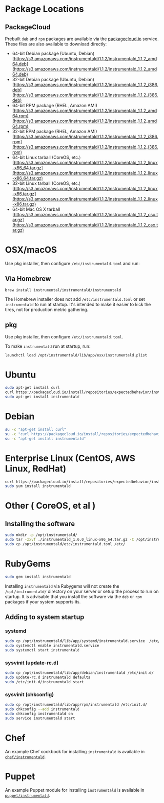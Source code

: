 # Package Locations

## PackageCloud

Prebuilt `deb` and `rpm` packages are available via the [packagecloud.io](https://packagecloud.io/) service. These files are also available to download directly:

* 64-bit Debian package (Ubuntu, Debian) [https://s3.amazonaws.com/instrumentald/1.1.2/instrumentald_1.1.2_amd64.deb](https://s3.amazonaws.com/instrumentald/1.1.2/instrumentald_1.1.2_amd64.deb)
* 32-bit Debian package (Ubuntu, Debian) [https://s3.amazonaws.com/instrumentald/1.1.2/instrumentald_1.1.2_i386.deb](https://s3.amazonaws.com/instrumentald/1.1.2/instrumentald_1.1.2_i386.deb)
* 64-bit RPM package (RHEL, Amazon AMI) [https://s3.amazonaws.com/instrumentald/1.1.2/instrumentald_1.1.2_amd64.rpm](https://s3.amazonaws.com/instrumentald/1.1.2/instrumentald_1.1.2_amd64.rpm)
* 32-bit RPM package (RHEL, Amazon AMI) [https://s3.amazonaws.com/instrumentald/1.1.2/instrumentald_1.1.2_i386.rpm](https://s3.amazonaws.com/instrumentald/1.1.2/instrumentald_1.1.2_i386.rpm)
* 64-bit Linux tarball (CoreOS, etc.) [https://s3.amazonaws.com/instrumentald/1.1.2/instrumentald_1.1.2_linux-x86_64.tar.gz](https://s3.amazonaws.com/instrumentald/1.1.2/instrumentald_1.1.2_linux-x86_64.tar.gz)
* 32-bit Linux tarball (CoreOS, etc.) [https://s3.amazonaws.com/instrumentald/1.1.2/instrumentald_1.1.2_linux-x86.tar.gz](https://s3.amazonaws.com/instrumentald/1.1.2/instrumentald_1.1.2_linux-x86.tar.gz)
* 64-bit Mac OS X tarball [https://s3.amazonaws.com/instrumentald/1.1.2/instrumentald_1.1.2_osx.tar.gz](https://s3.amazonaws.com/instrumentald/1.1.2/instrumentald_1.1.2_osx.tar.gz)

 # OSX/macOS

 Use pkg installer, then configure `/etc/instrumentald.toml` and run:
 ## Via Homebrew

 ```
 brew install instrumental/instrumentald/instrumentald
 ```

 The Homebrew installer does not add `/etc/instrumentald.toml` or set `instrumentald` to run at startup. It's intended to make it easier to kick the tires, not for production metric gathering.

 ## pkg

 Use pkg installer, then configure `/etc/instrumentald.toml`.

 To make `instrumentald` run at startup, run:

```sh
launchctl load /opt/instrumentald/lib/app/osx/instrumentald.plist
```

# Ubuntu

```sh
sudo apt-get install curl
curl https://packagecloud.io/install/repositories/expectedbehavior/instrumental/script.deb.sh | sudo bash
sudo apt-get install instrumentald
```

# Debian

```sh
su -c "apt-get install curl"
su -c "curl https://packagecloud.io/install/repositories/expectedbehavior/instrumental/script.deb.sh | bash"
su -c "apt-get install instrumentald"
```

# Enterprise Linux (CentOS, AWS Linux, RedHat)

```sh
curl https://packagecloud.io/install/repositories/expectedbehavior/instrumental/script.rpm.sh | sudo bash
sudo yum install instrumentald
```

# Other ( CoreOS, et al )

## Installing the software

```sh
sudo mkdir -p /opt/instrumentald/
sudo tar -zxvf ./instrumentald_1.0.0_linux-x86_64.tar.gz -C /opt/instrumentald/ --strip 1
sudo cp /opt/instrumentald/etc/instrumentald.toml /etc/
```

# RubyGems

```sh
sudo gem install instrumentald
```

Installing `instrumentald` via Rubygems will not create the `/opt/instrumentald/` directory on your server or setup the process to run on startup. It is advisable that you install the software via the `deb` or `rpm` packages if your system supports its.

## Adding to system startup

### systemd

```sh
sudo cp /opt/instrumentald/lib/app/systemd/instrumentald.service  /etc/systemd/system/
sudo systemctl enable instrumentald.service
sudo systemctl start instrumentald
```

### sysvinit (update-rc.d)

```sh
sudo cp /opt/instrumentald/lib/app/debian/instrumentald /etc/init.d/
sudo update-rc.d instrumentald defaults
sudo /etc/init.d/instrumentald start
```

### sysvinit (chkconfig)

```sh
sudo cp /opt/instrumentald/lib/app/rpm/instrumentald /etc/init.d/
sudo chkconfig --add instrumentald
sudo chkconfig instrumentald on
sudo service instrumentald start
```

# Chef

An example Chef cookbook for installing `instrumentald` is available in [`chef/instrumentald`](chef/instrumentald).

# Puppet

An example Puppet module for installing `instrumentald` is available in [`puppet/instrumentald`](puppet/instrumentald).
